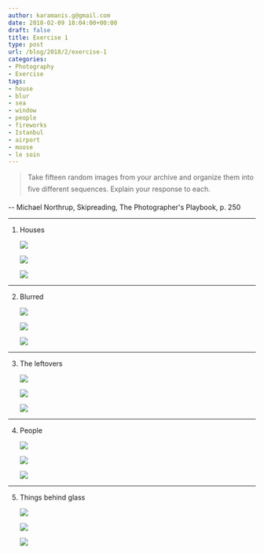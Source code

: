 ```yaml
---
author: karamanis.g@gmail.com
date: 2018-02-09 18:04:00+00:00
draft: false
title: Exercise 1
type: post
url: /blog/2018/2/exercise-1
categories:
- Photography
- Exercise
tags:
- house
- blur
- sea
- window
- people
- fireworks
- Istanbul
- airport
- moose
- le soin
---
```



  

<blockquote>
    Take fifteen random images from your archive and organize them into five different sequences. Explain your response to each.
  </blockquote>


  -- Michael Northrup, Skipreading, The Photographer's Playbook, p. 250



* * *

1. Houses



  
   ![](https://images.squarespace-cdn.com/content/v1/4f3f61bae4b063b909445965/1518193189407-CFG7N6CWAGNNNRLAZPWL/ke17ZwdGBToddI8pDm48kAjkaFTyBy8qANmErpxxnawUqsxRUqqbr1mOJYKfIPR7LoDQ9mXPOjoJoqy81S2I8N_N4V1vUb5AoIIIbLZhVYy7Mythp_T-mtop-vrsUOmeInPi9iDjx9w8K4ZfjXt2drtm2QGwqrGwDbYQLbBdiOKFRoiG18sEQh82yb7Mc1UsbSexTd1-frD7527z4SM9QQ/untitled-1.jpg?format=original)

  

  
   ![](https://images.squarespace-cdn.com/content/v1/4f3f61bae4b063b909445965/1518193187617-GVC7GFNUWK6ZGYDVPK0N/ke17ZwdGBToddI8pDm48kAjkaFTyBy8qANmErpxxnawUqsxRUqqbr1mOJYKfIPR7LoDQ9mXPOjoJoqy81S2I8N_N4V1vUb5AoIIIbLZhVYy7Mythp_T-mtop-vrsUOmeInPi9iDjx9w8K4ZfjXt2drtm2QGwqrGwDbYQLbBdiOKFRoiG18sEQh82yb7Mc1UsbSexTd1-frD7527z4SM9QQ/untitled-2.jpg?format=original)

  

  
   ![](https://images.squarespace-cdn.com/content/v1/4f3f61bae4b063b909445965/1518193189093-UOULMZD79N67Q80AM2HB/ke17ZwdGBToddI8pDm48kFWxnDtCdRm2WA9rXcwtIYR7gQa3H78H3Y0txjaiv_0fDoOvxcdMmMKkDsyUqMSsMWxHk725yiiHCCLfrh8O1z5QPOohDIaIeljMHgDF5CVlOqpeNLcJ80NK65_fV7S1UcTSrQkGwCGRqSxozz07hWZrYGYYH8sg4qn8Lpf9k1pYMHPsat2_S1jaQY3SwdyaXg/untitled-3.jpg?format=original)

  



* * *

2. Blurred



  
   ![](https://images.squarespace-cdn.com/content/v1/4f3f61bae4b063b909445965/1518193201453-8OR4L66APVQD34FWZJ83/ke17ZwdGBToddI8pDm48kCpX2mwG9slVUzQCwhOMrQF7gQa3H78H3Y0txjaiv_0fDoOvxcdMmMKkDsyUqMSsMWxHk725yiiHCCLfrh8O1z5QPOohDIaIeljMHgDF5CVlOqpeNLcJ80NK65_fV7S1UVDXM9yQ8sG6x3COIEUaadqpk9XPubC0H4MH9Az_c7nPqIjSxZ2rgD2_Fw9U6DWfsg/untitled-4.jpg?format=original)

  

  
   ![](https://images.squarespace-cdn.com/content/v1/4f3f61bae4b063b909445965/1518193201453-UV7GRNV6K2D4THHV78UI/ke17ZwdGBToddI8pDm48kAjkaFTyBy8qANmErpxxnawUqsxRUqqbr1mOJYKfIPR7LoDQ9mXPOjoJoqy81S2I8N_N4V1vUb5AoIIIbLZhVYy7Mythp_T-mtop-vrsUOmeInPi9iDjx9w8K4ZfjXt2drtm2QGwqrGwDbYQLbBdiOKFRoiG18sEQh82yb7Mc1UsbSexTd1-frD7527z4SM9QQ/untitled-5.jpg?format=original)

  

  
   ![](https://images.squarespace-cdn.com/content/v1/4f3f61bae4b063b909445965/1518193202305-0THLSK5HVMPW29UYNFK2/ke17ZwdGBToddI8pDm48kF9aEDQaTpZHfWEO2zppK7Z7gQa3H78H3Y0txjaiv_0fDoOvxcdMmMKkDsyUqMSsMWxHk725yiiHCCLfrh8O1z5QPOohDIaIeljMHgDF5CVlOqpeNLcJ80NK65_fV7S1UX7HUUwySjcPdRBGehEKrDf5zebfiuf9u6oCHzr2lsfYZD7bBzAwq_2wCJyqgJebgg/untitled-6.jpg?format=original)

  



* * *

3. The leftovers



  
   ![](https://images.squarespace-cdn.com/content/v1/4f3f61bae4b063b909445965/1518193214343-7CX5ISHWPWSVWU40WK7T/ke17ZwdGBToddI8pDm48kP_6eJT_Fl0AXW8FgccbqiAUqsxRUqqbr1mOJYKfIPR7LoDQ9mXPOjoJoqy81S2I8PaoYXhp6HxIwZIk7-Mi3Tsic-L2IOPH3Dwrhl-Ne3Z2gam3lyETYSlljjG6v564hSlo0GxztfA17HBFzl_x5oMxb27qhdBlCJwccbVYQTp-/untitled-7.jpg?format=original)

  

  
   ![](https://images.squarespace-cdn.com/content/v1/4f3f61bae4b063b909445965/1518193213435-1R4H5J8RNV39L88GVM5M/ke17ZwdGBToddI8pDm48kCpX2mwG9slVUzQCwhOMrQF7gQa3H78H3Y0txjaiv_0fDoOvxcdMmMKkDsyUqMSsMWxHk725yiiHCCLfrh8O1z5QPOohDIaIeljMHgDF5CVlOqpeNLcJ80NK65_fV7S1UVDXM9yQ8sG6x3COIEUaadqpk9XPubC0H4MH9Az_c7nPqIjSxZ2rgD2_Fw9U6DWfsg/untitled-8.jpg?format=original)

  

  
   ![](https://images.squarespace-cdn.com/content/v1/4f3f61bae4b063b909445965/1518193214808-PNLLDYYPQMJBNBPCYHSZ/ke17ZwdGBToddI8pDm48kF9aEDQaTpZHfWEO2zppK7Z7gQa3H78H3Y0txjaiv_0fDoOvxcdMmMKkDsyUqMSsMWxHk725yiiHCCLfrh8O1z5QPOohDIaIeljMHgDF5CVlOqpeNLcJ80NK65_fV7S1UX7HUUwySjcPdRBGehEKrDf5zebfiuf9u6oCHzr2lsfYZD7bBzAwq_2wCJyqgJebgg/untitled-9.jpg?format=original)

  



* * *

4. People



  
   ![](https://images.squarespace-cdn.com/content/v1/4f3f61bae4b063b909445965/1518193226022-EHGW8KPVMFJ6T493YN17/ke17ZwdGBToddI8pDm48kAjkaFTyBy8qANmErpxxnawUqsxRUqqbr1mOJYKfIPR7LoDQ9mXPOjoJoqy81S2I8N_N4V1vUb5AoIIIbLZhVYy7Mythp_T-mtop-vrsUOmeInPi9iDjx9w8K4ZfjXt2drtm2QGwqrGwDbYQLbBdiOKFRoiG18sEQh82yb7Mc1UsbSexTd1-frD7527z4SM9QQ/untitled-10.jpg?format=original)

  

  
   ![](https://images.squarespace-cdn.com/content/v1/4f3f61bae4b063b909445965/1518193225865-RTA1495TYEDLV9V3QI8G/ke17ZwdGBToddI8pDm48kCpX2mwG9slVUzQCwhOMrQF7gQa3H78H3Y0txjaiv_0fDoOvxcdMmMKkDsyUqMSsMWxHk725yiiHCCLfrh8O1z5QPOohDIaIeljMHgDF5CVlOqpeNLcJ80NK65_fV7S1UVDXM9yQ8sG6x3COIEUaadqpk9XPubC0H4MH9Az_c7nPqIjSxZ2rgD2_Fw9U6DWfsg/untitled-11.jpg?format=original)

  

  
   ![](https://images.squarespace-cdn.com/content/v1/4f3f61bae4b063b909445965/1518193227723-4TVFVZZMAKKIN0R9MRZK/ke17ZwdGBToddI8pDm48kFWxnDtCdRm2WA9rXcwtIYR7gQa3H78H3Y0txjaiv_0fDoOvxcdMmMKkDsyUqMSsMWxHk725yiiHCCLfrh8O1z5QPOohDIaIeljMHgDF5CVlOqpeNLcJ80NK65_fV7S1UcTSrQkGwCGRqSxozz07hWZrYGYYH8sg4qn8Lpf9k1pYMHPsat2_S1jaQY3SwdyaXg/untitled-12.jpg?format=original)

  



* * *

5. Things behind glass



  
   ![](https://images.squarespace-cdn.com/content/v1/4f3f61bae4b063b909445965/1518193237231-E93SESN7N38M5U9WCTBI/ke17ZwdGBToddI8pDm48kF9aEDQaTpZHfWEO2zppK7Z7gQa3H78H3Y0txjaiv_0fDoOvxcdMmMKkDsyUqMSsMWxHk725yiiHCCLfrh8O1z5QPOohDIaIeljMHgDF5CVlOqpeNLcJ80NK65_fV7S1UX7HUUwySjcPdRBGehEKrDf5zebfiuf9u6oCHzr2lsfYZD7bBzAwq_2wCJyqgJebgg/untitled-13.jpg?format=original)

  

  
   ![](https://images.squarespace-cdn.com/content/v1/4f3f61bae4b063b909445965/1518193237710-95I6Y0DE0U3HCHIYQRZC/ke17ZwdGBToddI8pDm48kLSERMgCVymnItqhne5EfYV7gQa3H78H3Y0txjaiv_0fDoOvxcdMmMKkDsyUqMSsMWxHk725yiiHCCLfrh8O1z5QHyNOqBUUEtDDsRWrJLTmMCg6RGY8TrcVSOIk4QoDPnvjthEs8TAhVmYN7i_-QaEW7L_Q40KNxq4S2FLq3V0y/untitled-14.jpg?format=original)

  

  
   ![](https://images.squarespace-cdn.com/content/v1/4f3f61bae4b063b909445965/1518193238929-ASO80SJFH0QCKY70Q3O2/ke17ZwdGBToddI8pDm48kCpX2mwG9slVUzQCwhOMrQF7gQa3H78H3Y0txjaiv_0fDoOvxcdMmMKkDsyUqMSsMWxHk725yiiHCCLfrh8O1z5QPOohDIaIeljMHgDF5CVlOqpeNLcJ80NK65_fV7S1UVDXM9yQ8sG6x3COIEUaadqpk9XPubC0H4MH9Az_c7nPqIjSxZ2rgD2_Fw9U6DWfsg/untitled-15.jpg?format=original)

  


